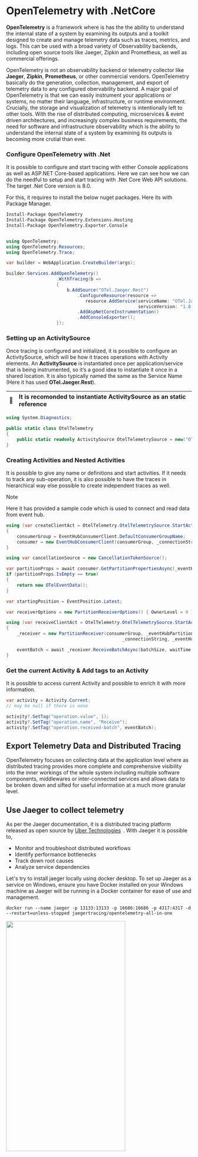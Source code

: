 # OpenTelemetry with .NetCore

**OpenTelemetry** is a framework where is has the the ability to understand the internal state of a system by examining its outputs and a toolkit designed to create and manage telemetry data such as traces, metrics, and logs. This can be used with a broad variety of Observability backends, including open source tools like Jaeger, Zipkin and Prometheus, as well as commercial offerings.

OpenTelemetry is not an observability backend or telemetry collector like **Jaeger**, **Zipkin**, **Prometheus**, or other commercial vendors. OpenTelemetry basically do the generation, collection, management, and export of telemetry data to any configured obervability backend. A major goal of OpenTelemetry is that we can easily instrument your applications or systems, no matter their language, infrastructure, or runtime environment. Crucially, the storage and visualization of telemetry is intentionally left to other tools. With the rise of distributed computing, microservices & event driven architectures, and increasingly complex business requirements, the need for software and infrastructure observability which is the ability to understand the internal state of a system by examining its outputs is becoming more crutial than ever.

### Configure OpenTelemetry with .Net

It is possible to configure and start tracing with either Console applications as well as ASP.NET Core-based applications. Here we can see how we can do the needful to setup and start tracing with .Net Core Web API solutions. The target .Net Core version is 8.0.

For this, it requires to install the below nuget packages. Here its with Package Manager.
```html
Install-Package OpenTelemetry
Install-Package OpenTelemetry.Extensions.Hosting
Install-Package OpenTelemetry.Exporter.Console
```


```csharp

using OpenTelemetry;
using OpenTelemetry.Resources;
using OpenTelemetry.Trace;

var builder = WebApplication.CreateBuilder(args);

builder.Services.AddOpenTelemetry()
                   .WithTracing(b =>
                   {
                       b.AddSource("OTel.Jaeger.Rest")
                           .ConfigureResource(resource =>
                              resource.AddService(serviceName: "OTel.Jaeger.Rest",
                                                  serviceVersion: "1.0.0.0"))
                           .AddAspNetCoreInstrumentation()
                           .AddConsoleExporter();
                   });
```

### Setting up an ActivitySource

Once tracing is configured and initialized, it is possible to configure an ActivitySource, which will be how it traces operations with Activity elements.
An **ActivitySource** is instantiated once per application/service that is being instrumented, so it’s a good idea to instantiate it once in a shared location. It is also typically named the same as the Service Name (Here it has used **OTel.Jaeger.Rest**).

| :memo:        | It is recomonded to instantiate ActivitySource as an static reference   |
|---------------|:---------------------------------------------|

```csharp
using System.Diagnostics;

public static class OtelTelemetry
{
    public static readonly ActivitySource OtelTelemetrySource = new("OTel.Jaeger.Rest");
}
```

### Creating Activities and Nested Activities

It is possible to give any name or definitions and start activities. If it needs to track any sub-operation, it is also possible to have the traces in hierarchical way else possible to create independent traces as well. 

> [!NOTE]  
> Here it has provided a sample code which is used to connect and read data from event hub.

```csharp
using (var createClientAct = OtelTelemetry.OtelTelemetrySource.StartActivity("Create EventHub Consumer Client"))
{
    consumerGroup = EventHubConsumerClient.DefaultConsumerGroupName;
    consumer = new EventHubConsumerClient(consumerGroup, _connectionString, _eventHubName);
}

using var cancellationSource = new CancellationTokenSource();

var partitionProps = await consumer.GetPartitionPropertiesAsync(_eventHubPartition);
if (partitionProps.IsEmpty == true)
{
    return new OTelEventData();
}

var startingPosition = EventPosition.Latest;

var receiverOptions = new PartitionReceiverOptions() { OwnerLevel = 0 }; // This is to forcibly own the connection

using (var receiveClientAct = OtelTelemetry.OtelTelemetrySource.StartActivity("Receive with EventHub Consumer Client"))
{
    _receiver = new PartitionReceiver(consumerGroup, _eventHubPartition, startingPosition,
                                            _connectionString, _eventHubName, receiverOptions);

    eventBatch = await _receiver.ReceiveBatchAsync(batchSize, waitTime, cancellationSource.Token);
}
```

### Get the current Activity & Add tags to an Activity

It is possible to access current Activity and possible to enrich it with more information.

```csharp
var activity = Activity.Current;
// may be null if there is none

activity?.SetTag("operation.value", 1);
activity?.SetTag("operation.name", "Receive");
activity?.SetTag("operation.received-batch", eventBatch);
```

## Export Telemetry Data and Distributed Tracing

OpenTelemetry focuses on collecting data at the application level where as distributed tracing provides more complete and comprehensive visibility into the inner workings of the whole system including multiple software components, middlewares or inter-connected services and allows data to be broken down and sifted for useful information at a much more granular level.

## Use Jaeger to collect telemetry

As per the Jaeger documentation, it is a distributed tracing platform released as open source by [Uber Technologies](https://uber.github.io/#/)  . With Jaeger it is possible to,
- Monitor and troubleshoot distributed workflows
- Identify performance bottlenecks
- Track down root causes
- Analyze service dependencies


Let's try to install jaeger locally using docker desktop. To set up Jaeger as a service on Windows, ensure you have Docker installed on your Windows machine as Jaeger will be running in a Docker container for ease of use and management.

```docker
docker run --name jaeger -p 13133:13133 -p 16686:16686 -p 4317:4317 -d --restart=unless-stopped jaegertracing/opentelemetry-all-in-one
```

<img src="https://github.com/erangasandaruwan/.NetCoreOpenTelemetry/assets/25504137/1c65cbd0-1fdc-49af-917d-5592d014e0ba"  width="80%" height="40%">

> [!NOTE]  
> It is required to allocate at least 4GB of memory to Docker. Jaeger components, especially when running the full stack, can be memory-intensive. Further, that the necessary ports must kept open. Jaeger by default uses ports such as **6831/udp** for agent communication, **16686** for the web UI, and **14268** for collectors. Further **4317** can be used to send the telemetry data.

<img src="https://github.com/erangasandaruwan/.NetCoreOpenTelemetry/assets/25504137/a5c49e1b-d48d-4c46-8a6c-d2ad1c102baa"  width="100%" height="50%">


Configure .Net Core application to export OpenTelemetry to jeagger.

```csharp
services.AddOpenTelemetry()
       .WithTracing(b =>
       {
           b.AddSource("OTel.Jaeger.Rest")
             .ConfigureResource(resource => resource.AddService(serviceName: "OTel.Jaeger.Rest", serviceVersion: "1.0.0.0"))
             .AddAspNetCoreInstrumentation()
             .AddConsoleExporter()
             .AddOtlpExporter(e => { e.Endpoint = new Uri("http://localhost:4317"); });
       });
```


After invoking an API with the activities defined as in previous example, the traces will appear like this in the jaeger dashboard.

<img src="https://github.com/erangasandaruwan/.NetCoreOpenTelemetry/assets/25504137/890cc603-87a8-44a0-b453-d8a2af6fdeee"  width="100%" height="40%">

<img src="https://github.com/erangasandaruwan/.NetCoreOpenTelemetry/assets/25504137/b465c0db-e885-44ca-879b-042495f1ae4e"  width="100%" height="50%">

<img src="https://github.com/erangasandaruwan/.NetCoreOpenTelemetry/assets/25504137/f3b23ee6-2637-42c8-9df2-ada2e5c487f0"  width="100%" height="40%">

## Use Zipkin to collect telemetry

Zipkin is a distributed tracing system. It helps gather timing data needed to troubleshoot latency problems in service architectures. Features include both the collection and lookup of this data.

Let's try to install jaeger locally using docker desktop. 

```docker
docker run --rm -d -p 9411:9411 --name zipkin openzipkin/zipkin
```

<img src="https://github.com/erangasandaruwan/.NetCoreOpenTelemetry/assets/25504137/0fd34e11-88b3-4ea6-aa28-a6cc88ddf266"  width="80%" height="40%">

And here we go.
![image](https://github.com/erangasandaruwan/.NetCoreOpenTelemetry/assets/25504137/00d436b8-91d4-41ec-94ee-011234cc3b3d)

Configure .Net Core application to export OpenTelemetry to Zipkin.
We can use the port **9411** can be used to send the telemetry data.

```csharp
services.AddOpenTelemetry()
       .WithTracing(b =>
       {
           b.AddSource("OTel.Jaeger.Rest")
             .ConfigureResource(resource => resource.AddService(serviceName: "OTel.Jaeger.Rest", serviceVersion: "1.0.0.0"))
             .AddAspNetCoreInstrumentation()
             .AddConsoleExporter()
             .AddZipkinExporter(o => o.HttpClientFactory = () =>
             {
                 HttpClient client = new HttpClient();
                 client.BaseAddress = new Uri("http://localhost:9411/zipkin/");
                 return client;
             });
        });
```

After invoking an API, the traces will appear like this in the jaeger dashboard.

![image](https://github.com/erangasandaruwan/.NetCoreOpenTelemetry/assets/25504137/a1717a3b-7798-40bc-a90f-1d9dd0969ee9)


References 
- https://opentelemetry.io/docs/languages/net/instrumentation/
- https://www.jaegertracing.io/
- https://www.uber.com/en-SG/blog/distributed-tracing/
- https://zipkin.io/
